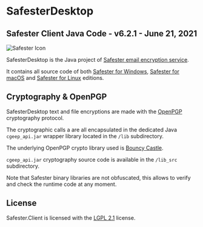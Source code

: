 # SafesterDesktop

## Safester Client Java Code - v6.2.1 - June 21, 2021



<img src="https://www.runsafester.net/img/safester-new-64x64.png" alt="Safester Icon"/>



SafesterDesktop is the Java project of [Safester email encryption service](https://www.safester.net).

It contains all source code of both [Safester for Windows](https://safester.net/install_windows/), [Safester for macOS](https://safester.net/install_macos/) and [Safester for Linux](https://safester.net/install_linux/) editions. 

## Cryptography & OpenPGP

SafesterDesktop text and file encryptions are made with the [OpenPGP](https://www.openpgp.org/)  cryptography protocol. 

The cryptographic calls a are all encapsulated in the dedicated Java `cgeep_api.jar` wrapper library  located in the `/lib` subdirectory.

The underlying OpenPGP crypto library used is [Bouncy Castle](http://www.bouncycastle.org). 

`cgeep_api.jar` cryptography source code is available in the `/lib_src` subdirectory. 

Note that Safester binary libraries are not obfuscated, this allows to verify and check the runtime code at any moment.

## License

Safester.Client is licensed with the [LGPL  2.1](https://github.com/ndepomereu/Safester.Client/blob/master/LICENSE) license.

